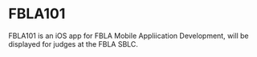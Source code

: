 FBLA101
===================

FBLA101 is an iOS app for FBLA Mobile Appliication Development, will be displayed for judges at the FBLA SBLC.
